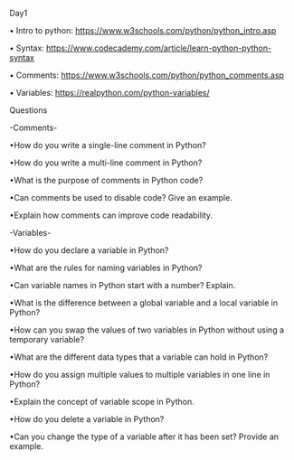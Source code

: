 Day1

• Intro to python: https://www.w3schools.com/python/python_intro.asp

• Syntax: https://www.codecademy.com/article/learn-python-python-syntax

• Comments: https://www.w3schools.com/python/python_comments.asp

• Variables: https://realpython.com/python-variables/



Questions

 -Comments-

•How do you write a single-line comment in Python?

•How do you write a multi-line comment in Python?

•What is the purpose of comments in Python code?

•Can comments be used to disable code? Give an example.

•Explain how comments can improve code readability.

 -Variables-

•How do you declare a variable in Python?

•What are the rules for naming variables in Python?

•Can variable names in Python start with a number? Explain.

•What is the difference between a global variable and a local variable in Python?

•How can you swap the values of two variables in Python without using a temporary variable?

•What are the different data types that a variable can hold in Python?

•How do you assign multiple values to multiple variables in one line in Python?

•Explain the concept of variable scope in Python.

•How do you delete a variable in Python?

•Can you change the type of a variable after it has been set? Provide an example.
